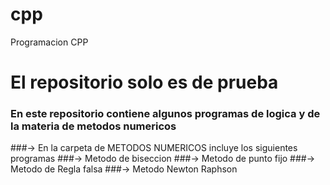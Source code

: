 # cpp
Programacion CPP
# El repositorio solo es de prueba 
### En este repositorio contiene algunos programas de logica y de la materia de metodos numericos
###-> En la carpeta de METODOS NUMERICOS incluye los siguientes programas
###-> Metodo de biseccion 
###-> Metodo de punto fijo 
###-> Metodo de Regla falsa 
###-> Metodo Newton Raphson
 
